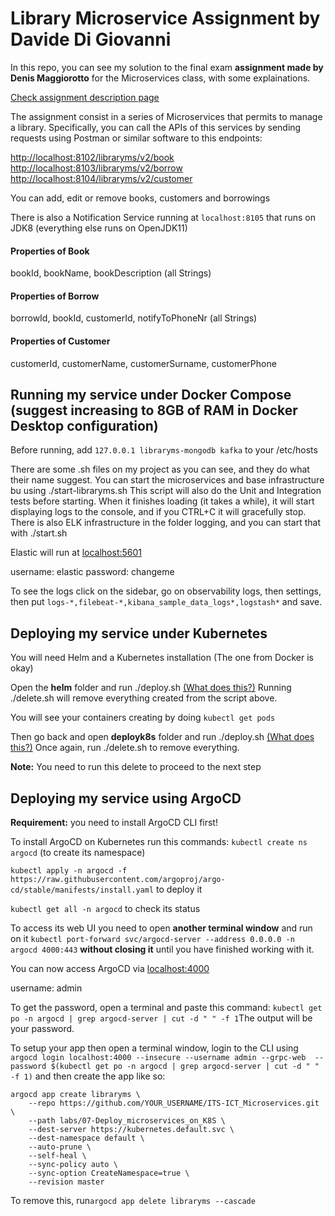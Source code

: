 #  **Library Microservice Assignment by Davide Di Giovanni**

In this repo, you can see my solution to the final exam **assignment made by Denis Maggiorotto** for the Microservices class, with some explainations.

[Check assignment description page](https://github.com/sunnyvale-academy/ITS-ICT_Microservices/blob/master/assignments/01-Library_application/README.md "Before starting, check the assignment description page")

The assignment consist in a series of Microservices that permits to manage a library.
Specifically, you can call the APIs of this services by sending requests using Postman or similar software to this endpoints:

[http://localhost:8102/libraryms/v2/book](http://localhost:8102/libraryms/v2/book "http://localhost:8102/libraryms/v2/book")
[http://localhost:8103/libraryms/v2/borrow](http://localhost:8103/libraryms/v2/borrow "http://localhost:8103/libraryms/v2/borrow")
[http://localhost:8104/libraryms/v2/customer](http://localhost:8104/libraryms/v2/customer "http://localhost:8104/libraryms/v2/customer")

You can add, edit or remove books, customers and borrowings

There is also a Notification Service running at `localhost:8105` that runs on JDK8 (everything else runs on OpenJDK11)

#### Properties of Book
bookId, bookName, bookDescription (all Strings)

#### Properties of Borrow
borrowId, bookId, customerId, notifyToPhoneNr (all Strings)

#### Properties of Customer
customerId, customerName, customerSurname, customerPhone

## Running my service under Docker Compose (suggest increasing to 8GB of RAM in Docker Desktop configuration)

Before running, add `127.0.0.1 libraryms-mongodb kafka` to your /etc/hosts

There are some .sh files on my project as you can see, and they do what their name suggest. 
You can start the microservices and base infrastructure bu using ./start-libraryms.sh
This script will also do the Unit and Integration tests before starting. 
When it finishes loading (it takes a while), it will start displaying logs to the console, and if you CTRL+C it will gracefully stop.
There is also ELK infrastructure in the folder logging, and you can start that with ./start.sh

Elastic will run at [localhost:5601](localhost:5601 "localhost:5601")

username: elastic
password: changeme

To see the logs click on the sidebar, go on observability logs, then settings, then put
`logs-*,filebeat-*,kibana_sample_data_logs*,logstash*` and save.

## Deploying my service under Kubernetes

You will need Helm and a Kubernetes installation (The one from Docker is okay)

Open the **helm** folder and run ./deploy.sh [(What does this?)](https://github.com/sunnyvale-academy/ITS-ICT_Microservices/blob/master/labs/06-Install_infrastructure_components_on_K8S/README.md "(What does this script?)")
Running ./delete.sh will remove everything created from the script above.

You will see your containers creating by doing `kubectl get pods`

Then go back and open **deployk8s** folder and run ./deploy.sh [(What does this?)](https://github.com/sunnyvale-academy/ITS-ICT_Microservices/tree/master/labs/07-Deploy_microservices_on_K8S "(What does this?)")
Once again, run ./delete.sh to remove everything.

**Note:** You need to run this delete to proceed to the next step

## Deploying my service using ArgoCD 

**Requirement:** you need to install ArgoCD CLI first!

To install ArgoCD on Kubernetes run this commands:
`kubectl create ns argocd` (to create its namespace)

`kubectl apply -n argocd -f https://raw.githubusercontent.com/argoproj/argo-cd/stable/manifests/install.yaml` to deploy it

`kubectl get all -n argocd` to check its status

To access its web UI you need to open **another terminal window** and run on it `kubectl port-forward svc/argocd-server --address 0.0.0.0 -n argocd 4000:443` **without closing it** until you have finished working with it. 

You can now access ArgoCD via [localhost:4000](localhost:4000 "localhost:4000")

username: admin

To get the password, open a terminal and paste this command: `kubectl get po -n argocd | grep argocd-server | cut -d " " -f 1`The output will be your password.

To setup your app then open a terminal window, login to the CLI using `argocd login localhost:4000 --insecure --username admin --grpc-web  --password $(kubectl get po -n argocd | grep argocd-server | cut -d " " -f 1)` and then create the app like so:



    argocd app create libraryms \
        --repo https://github.com/YOUR_USERNAME/ITS-ICT_Microservices.git \
        --path labs/07-Deploy_microservices_on_K8S \
        --dest-server https://kubernetes.default.svc \
        --dest-namespace default \
        --auto-prune \
        --self-heal \
        --sync-policy auto \
        --sync-option CreateNamespace=true \
        --revision master

To remove this, run`argocd app delete libraryms --cascade`
